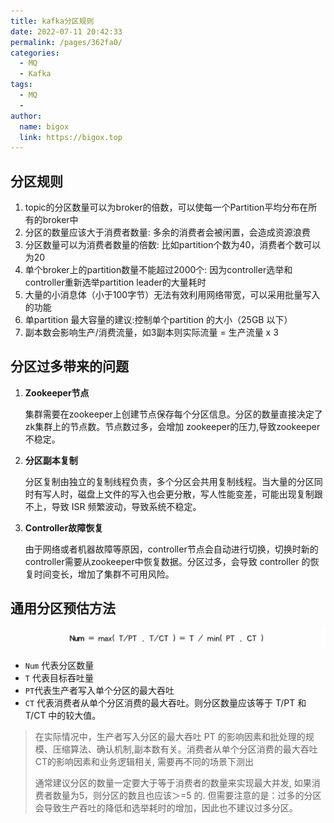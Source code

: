 ```yaml
---
title: kafka分区规则
date: 2022-07-11 20:42:33
permalink: /pages/362fa0/
categories:
  - MQ
  - Kafka
tags:
  - MQ
  - 
author: 
  name: bigox
  link: https://bigox.top
---
```

## 分区规则

1. topic的分区数量可以为broker的倍数，可以使每一个Partition平均分布在所有的broker中
2. 分区的数量应该大于消费者数量: 多余的消费者会被闲置，会造成资源浪费
3. 分区数量可以为消费者数量的倍数: 比如partition个数为40，消费者个数可以为20
4. 单个broker上的partition数量不能超过2000个: 因为controller选举和controller重新选举partition leader的大量耗时
5. 大量的小消息体（小于100字节）无法有效利用网络带宽，可以采用批量写入的功能
6. 单partition 最大容量的建议:控制单个partition 的大小（25GB 以下）
7. 副本数会影响生产/消费流量，如3副本则实际流量 = 生产流量 x 3

## 分区过多带来的问题

1. **Zookeeper节点**

   集群需要在zookeeper上创建节点保存每个分区信息。分区的数量直接决定了zk集群上的节点数。节点数过多，会增加 zookeeper的压力,导致zookeeper不稳定。

2. **分区副本复制**

   分区复制由独立的复制线程负责，多个分区会共用复制线程。当大量的分区同时有写人时，磁盘上文件的写入也会更分散，写人性能变差，可能出现复制跟不上，导致 ISR 频繁波动，导致系统不稳定。

3. **Controller故障恢复**

   由于网络或者机器故障等原因，controller节点会自动进行切换，切换时新的controller需要从zookeeper中恢复数据。分区过多，会导致 controller 的恢复时间变长，增加了集群不可用风险。


## 通用分区预估方法

![image-20220711203831257](https://raw.githubusercontent.com/daniuEvan/pictrues/main/Typora/20220711203831.png)

- `Num` 代表分区数量
- `T` 代表目标吞吐量
- `PT`代表生产者写入单个分区的最大吞吐
- `CT` 代表消费者从单个分区消费的最大吞吐。则分区数量应该等于 T/PT 和T/CT 中的较大值。

> 在实际情况中，生产者写入分区的最大吞吐 PT 的影响因素和批处理的规模、压缩算法、确认机制,副本数有关。消费者从单个分区消费的最大吞吐CT的影响因素和业务逻辑相关, 需要再不同的场景下测出
>
> 通常建议分区的数量一定要大于等于消费者的数量来实现最大并发, 如果消费者数量为5，则分区的数且也应该＞=5 的. 但需要注意的是：过多的分区会导致生产吞吐的降低和选举耗时的增加，因此也不建议过多分区。
